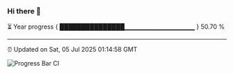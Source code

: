 ### Hi there 👋

⏳ Year progress { ███████████████▁▁▁▁▁▁▁▁▁▁▁▁▁▁▁ } 50.70 %

---

⏰ Updated on Sat, 05 Jul 2025 01:14:58 GMT

![Progress Bar CI](https://github.com/liununu/liununu/workflows/Progress%20Bar%20CI/badge.svg)
